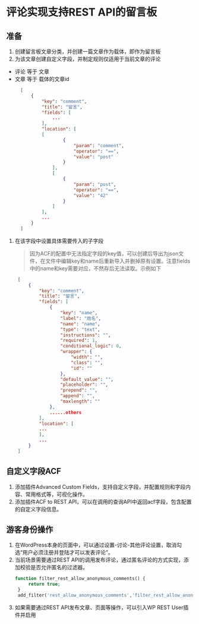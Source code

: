 # 评论实现支持REST API的留言板
## 准备
1. 创建留言板文章分类，并创建一篇文章作为载体，即作为留言板
2. 为该文章创建自定义字段，并制定规则仅适用于当前文章的评论
- 评论 等于 文章
- 文章 等于 载体的文章id
  ``` json
    [
        {
            "key": "comment",
            "title": "留言",
            "fields": [
                ...
            ],
            "location": [
            [
                    {
                        "param": "comment",
                        "operator": "==",
                        "value": "post"
                    }
                ],
                [
                    {
                        "param": "post",
                        "operator": "==",
                        "value": "42"
                    }
                ]
            ],
            ...
        }
    ]
  ```
1. 在该字段中设置具体需要传入的子字段
   > 因为ACF的配置中无法指定字段的key值，可以创建后导出为json文件，在文件中编辑key和name后重新导入并删掉原有设置。注意fields中的name和key需要对应，不然存后无法读取。示例如下
   ``` json
    [
        {
            "key": "comment",
            "title": "留言",
            "fields": [
                {
                    "key": "name",
                    "label": "姓名",
                    "name": "name",
                    "type": "text",
                    "instructions": "",
                    "required": 1,
                    "conditional_logic": 0,
                    "wrapper": {
                        "width": "",
                        "class": "",
                        "id": ""
                    },
                    "default_value": "",
                    "placeholder": "",
                    "prepend": "",
                    "append": "",
                    "maxlength": ""
                },
                ......others
            ],
            "location": [
            ...
            ],
            ...
        }
    ]
   ```
## 自定义字段ACF
1. 添加插件Advanced Custom Fields，支持自定义字段，并配置规则和字段内容、常用格式等，可视化操作。
2. 添加插件ACF to REST API，可以在调用的查询API中返回acf字段，包含配置的自定义字段信息。

## 游客身份操作
1. 在WordPress本身的页面中，可以通过设置-讨论-其他评论设置，取消勾选“用户必须注册并登陆才可以发表评论”。
2. 当前场景需要通过REST API的调用发布评论，通过匿名评论的方式实现，添加校验是否允许匿名的过滤器。
   ``` php
   function filter_rest_allow_anonymous_comments() {
        return true;
    }
    add_filter('rest_allow_anonymous_comments','filter_rest_allow_anonymous_comments');
   ```
3. 如果需要通过REST API发布文章、页面等操作，可以引入WP REST User插件并启用
